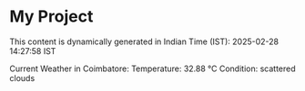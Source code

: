 # My Project

This content is dynamically generated in Indian Time (IST): 2025-02-28 14:27:58 IST


Current Weather in Coimbatore:
Temperature: 32.88 °C
Condition: scattered clouds
